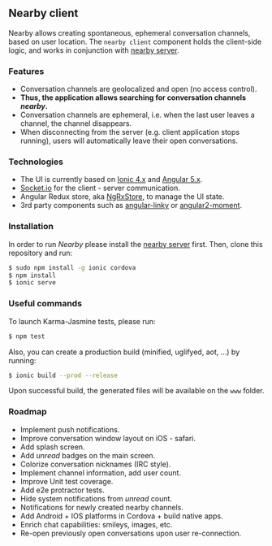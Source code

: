 ## Nearby client
Nearby allows creating spontaneous, ephemeral conversation channels, based on user location. The `nearby client` component holds the client-side logic, and works in conjunction with [nearby server](https://github.com/gsoldevila/nearby-server).

### Features
- Conversation channels are geolocalized and open (no access control).
- **Thus, the application allows searching for conversation channels *nearby*.**
- Conversation channels are ephemeral, i.e. when the last user leaves a channel, the channel disappears.
- When disconnecting from the server (e.g. client application stops running), users will automatically leave their open conversations.

### Technologies
- The UI is currently based on [Ionic 4.x](https://ionicframework.com/) and [Angular 5.x](https://angular.io/).
- [Socket.io](https://socket.io/) for the client - server communication.
- Angular Redux store, aka [NgRxStore](https://github.com/ngrx/store), to manage the UI state.
- 3rd party components such as [angular-linky](https://github.com/dzonatan/angular-linky) or [angular2-moment](https://github.com/urish/angular2-moment).


### Installation
In order to run *Nearby* please install the [nearby server](https://github.com/gsoldevila/nearby-server) first. Then, clone this repository and run:
```bash
$ sudo npm install -g ionic cordova
$ npm install
$ ionic serve
```

### Useful commands
To launch Karma-Jasmine tests, please run:
```bash
$ npm test
```

Also, you can create a production build (minified, uglifyed, aot, ...) by running:
```bash
$ ionic build --prod --release
```
Upon successful build, the generated files will be available on the `www` folder.


### Roadmap
- Implement push notifications.
- Improve conversation window layout on iOS - safari.
- Add splash screen.
- Add *unread* badges on the main screen.
- Colorize conversation nicknames (IRC style).
- Implement channel information, add user count.
- Improve Unit test coverage.
- Add e2e protractor tests.
- Hide system notifications from *unread* count.
- Notifications for newly created nearby channels.
- Add Android + IOS platforms in Cordova + build native apps.
- Enrich chat capabilities: smileys, images, etc.
- Re-open previously open conversations upon user re-connection.
